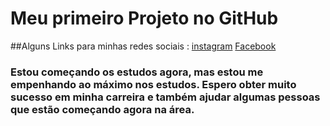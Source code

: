 # Meu primeiro Projeto no GitHub
##Alguns Links para minhas redes sociais :
[instagram](https://www.instagram.com/davi.csouza/)
[Facebook](https://www.facebook.com/Davi.Souza1500/)

### Estou começando os estudos agora, mas estou me empenhando ao máximo nos estudos. Espero obter muito sucesso em minha carreira e também ajudar algumas pessoas que estão começando agora na área.
